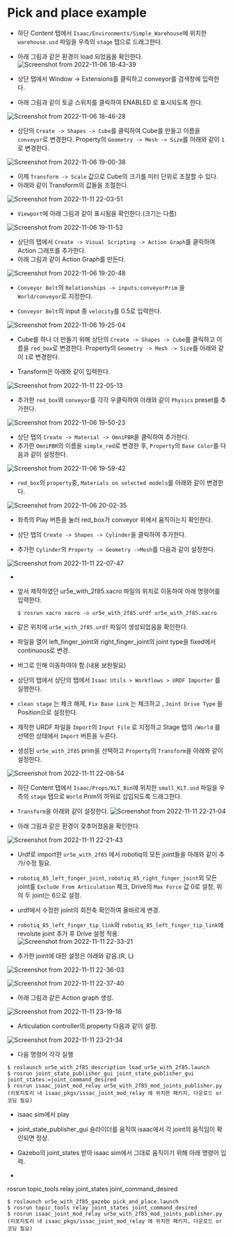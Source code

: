 # Pick and place example
- 하단 Content 탭에서 `Isaac/Environments/Simple_Warehouse`에 위치한 `warehouse.usd` 파일을 우측의 `stage` 탭으로 드래그한다.

- 아래 그림과 같은 환경이 load 되었음을 확인한다.
![Screenshot from 2022-11-06 18-43-39](https://user-images.githubusercontent.com/60342784/200164020-11854545-5aac-47b9-9daa-49a5e41355b9.png)

- 상단 탭에서 Window -> Extensions를 클릭하고 conveyor를 검색창에 입력한다.
- 아래 그림과 같이 토글 스위치를 클릭하여 ENABLED 로 표시되도록 한다.

![Screenshot from 2022-11-06 18-46-28](https://user-images.githubusercontent.com/60342784/200164109-5f0d6533-a215-480e-b814-5630ba2a04e9.png)

- 상단의 `Create -> Shapes -> Cube`를 클릭하여 Cube를 만들고 이름을 `conveyor`로 변경한다. Property의 `Geometry -> Mesh -> Size`를 아래와 같이 `1`로 변경한다.

![Screenshot from 2022-11-06 19-00-38](https://user-images.githubusercontent.com/60342784/200164633-2ce53aa0-548b-45dc-9c36-b3ea3e37990f.png)

- 이제 `Transform -> Scale` 값으로 Cube의 크기를 미터 단위로 조절할 수 있다.
- 아래와 같이 Transform의 값들을 조절한다.

![Screenshot from 2022-11-11 22-03-51](https://user-images.githubusercontent.com/60342784/201346137-3ff1d2db-2e50-4a78-9958-2df103f6a6dd.png)


- `Viewport`에 아래 그림과 같이 표시됨을 확인한다.(크기는 다름)

![Screenshot from 2022-11-06 19-11-53](https://user-images.githubusercontent.com/60342784/200165112-503c424e-82b8-47a9-8aed-d3e227e17358.png)

- 상단의 탭에서 `Create -> Visual Scripting -> Action Graph`를 클릭하여 Action 그래프를 추가한다.
- 아래 그림과 같이 Action Graph를 만든다.

![Screenshot from 2022-11-06 19-20-48](https://user-images.githubusercontent.com/60342784/200165438-04460a5b-7d3b-4297-8129-0330e31f7c18.png)

- `Conveyor Belt`의 `Relationships -> inputs:conveyorPrim` 을 `World/conveyor`로 지정한다. 

- `Conveyor Belt`의 input 중 `velocity`를 0.5로 입력한다.

![Screenshot from 2022-11-06 19-25-04](https://user-images.githubusercontent.com/60342784/200165603-a2e53ec8-7b00-4ff5-8306-ce31a1e385c4.png)

- Cube를 하나 더 만들기 위해 상단의 `Create -> Shapes -> Cube`를 클릭하고 이름을 `red_box`로 변경한다. Property의 `Geometry -> Mesh -> Size`를 아래와 같이 `1`로 변경한다.

- Transform은 아래와 같이 입력한다.

![Screenshot from 2022-11-11 22-05-13](https://user-images.githubusercontent.com/60342784/201346376-381c9575-3e8b-43bf-9a38-ccafdda06793.png)


- 추가한 `red_box`와 `conveyor`를 각각 우클릭하여 아래와 같이 `Physics` preset를 추가한다.

![Screenshot from 2022-11-06 19-50-23](https://user-images.githubusercontent.com/60342784/200166520-1d5cddab-33f7-4280-8864-5b7e6bf73040.png)

- 상단 탭의 `Create -> Material -> OmniPBR`을 클릭하여 추가한다.
- 추가한 `OmniPBR`의 이름을 `simple_red`로 변경한 후, `Property`의 `Base Color`를 다음과 같이 설정한다.

![Screenshot from 2022-11-06 19-59-42](https://user-images.githubusercontent.com/60342784/200166879-b5a3a29a-72e4-408b-bf3e-8a545faca986.png)

- `red_box`의 `property`중, `Materials on selected models`를 아래와 같이 변경한다.

![Screenshot from 2022-11-06 20-02-35](https://user-images.githubusercontent.com/60342784/200166997-4d30b250-1a26-4180-8444-f21d212b94d9.png)

- 좌측의 Play 버튼을 눌러 red_box가 conveyor 위에서 움직이는지 확인한다.

- 상단 탭의 `Create -> Shapes -> Cylinder`을 클릭하여 추가한다.
- 추가한 `Cylinder`의 `Property -> Geometry ->Mesh`를 다음과 같이 설정한다.

![Screenshot from 2022-11-11 22-07-47](https://user-images.githubusercontent.com/60342784/201346842-d1569bc3-0884-4eb9-b8db-482fd88981f0.png)

- 
- 앞서 제작하였던  ur5e_with_2f85.xacro 파일의 위치로 이동하여 아래 명령어를 입력한다.
	 ```
	$ rosrun xacro xacro -o ur5e_with_2f85.urdf ur5e_with_2f85.xacro
	```
- 같은 위치에 `ur5e_with_2f85.urdf` 파일이 생성되었음을 확인한다.
- 파일을 열어 left_finger_joint와 right_finger_joint의 joint type을 fixed에서 continuous로 변경.
- 버그로 인해 이동하여야 함.(내용 보완필요)
- 상단의 탭에서 상단의 탭에서  `Isaac Utils > Workflows > URDF Importer`  를 실행한다.

- `clean stage` 는 체크 해제, `Fix Base Link` 는 체크하고 , `Joint Drive Type` 을 Position으로 설정한다.

- 제작한 URDF 파일을 `Import`의 `Input File` 로 지정하고 Stage 탭의  `/World`  를 선택한 상태에서  `Import`  버튼을 누른다.
- 생성된 `ur5e_with_2f85` prim을 선택하고 `Property`의 `Transform`을 아래와 같이 설정한다.

![Screenshot from 2022-11-11 22-08-54](https://user-images.githubusercontent.com/60342784/201347038-7dc9c6c3-0125-4f5b-b502-0862348b48ca.png)

- 하단 Content 탭에서 `Isaac/Props/KLT_Bin`에 위치한 `small_KLT.usd` 파일을 우측의 `stage` 탭으로 `World` Prim의 하위로 삽입되도록 드래그한다.
- `Transform`을 아래와 같이 설정한다.
 ![Screenshot from 2022-11-11 22-21-04](https://user-images.githubusercontent.com/60342784/201348901-57256d47-2a1e-4f69-ad03-3b9585eeb17b.png)

- 아래 그림과 같은 환경이 갖추어졌음을 확인한다.

![Screenshot from 2022-11-11 22-21-43](https://user-images.githubusercontent.com/60342784/201349003-7dbe28a8-4542-4169-bc4b-cc203b0db1e0.png)


- Urdf로 import한 `ur5e_with_2f85` 에서  robotiq의 모든 joint들을 아래와 같이 추가/수정 필요.
- `robotiq_85_left_finger_joint`, `robotiq_85_right_finger_joint`외 모든 joint를 `Exclude From Articulation` 체크, Drive의 `Max Force` 값 0로 설정, 위의 두 joint는 6으로 설정.
- urdf에서 수정한 joint의 회전축 확인하여 올바르게 변경.
- `robotiq_85_left_finger_tip_link`와 `robotiq_85_left_finger_tip_link`에 revolute joint 추가 후 Drive 설정 적용.
 ![Screenshot from 2022-11-11 22-33-21](https://user-images.githubusercontent.com/60342784/201351042-b08721ec-a038-4d45-9dd5-5772edcfb1ed.png)

- 추가한 joint에 대한 설정은 아래와 같음.(R, L)

![Screenshot from 2022-11-11 22-36-03](https://user-images.githubusercontent.com/60342784/201351415-cd7bc58b-8898-49ee-9b79-a914ed7318f1.png)

![Screenshot from 2022-11-11 22-37-40](https://user-images.githubusercontent.com/60342784/201351620-6fe3e96b-d47e-47fd-ad4d-ff4f3c03641f.png)

- 아래 그림과 같은 Action graph 생성.

![Screenshot from 2022-11-11 23-19-16](https://user-images.githubusercontent.com/60342784/201359011-ec752985-eb88-49f8-a539-848881d7e78e.png)

- Articulation controller의 property 다음과 같이 설정.

![Screenshot from 2022-11-11 23-21-34](https://user-images.githubusercontent.com/60342784/201359408-6a895f89-ee19-45eb-ac37-e649291431f7.png)

- 다음 명령어 각각 실행
```
$ roslaunch ur5e_with_2f85_description load_ur5e_with_2f85.launch
$ rosrun joint_state_publisher_gui joint_state_publisher_gui joint_states:=joint_command_desired
$ rosrun isaac_joint_mod_relay ur5e_with_2f85_mod_joints_publisher.py
(리포지토리 내 isaac_pkgs/issac_joint_mod_relay 에 위치한 패키지, 다운로드 or 코딩 필요)
```
- isaac sim에서 play
- joint_state_publisher_gui 슬라이더를 움직여 isaac에서 각 joint의 움직임이 확인되면 정상.

- Gazebo의 joint_states 받아 isaac sim에서 그대로 움직이기 위해 아래 명령어 입력.
- 
rosrun topic_tools relay joint_states joint_command_desired
```
$ roslaunch ur5e_with_2f85_gazebo pick_and_place.launch
$ rosrun topic_tools relay joint_states joint_command_desired
$ rosrun isaac_joint_mod_relay ur5e_with_2f85_mod_joints_publisher.py
(리포지토리 내 isaac_pkgs/issac_joint_mod_relay 에 위치한 패키지, 다운로드 or 코딩 필요)
```
<!--stackedit_data:
eyJoaXN0b3J5IjpbMTg5MDE1MjMyNCwtMTc0NjkyMjQ3NywxNj
MwNTA4NCwtMTM0NzkzOTgyMSwtOTM4Mzg0NjM2LC0xNzU2NDI4
MDk5LC0xNTgzMzQxMzc0LC04OTkzODQwOTAsLTQxODk3NjIxOC
wyMDE4MDczNzI2LC0xNDk2NDMwODMwLDY3ODE5NzcwNCwtNzgx
NDMxNTUxLDI3MjM5MTcyNSwtMTc1ODg3NTA5Myw0OTIwNzAyOD
VdfQ==
-->